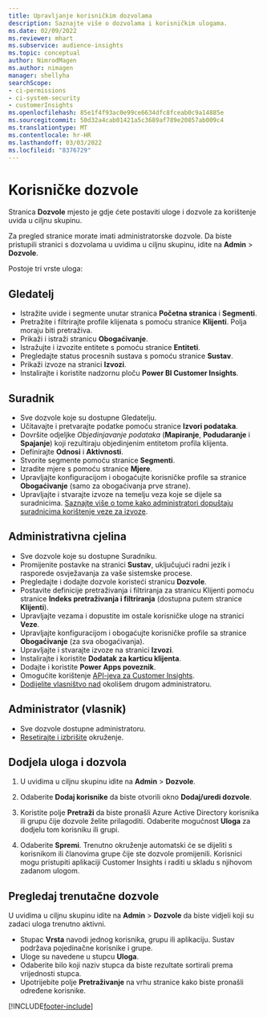 ```yaml
---
title: Upravljanje korisničkim dozvolama
description: Saznajte više o dozvolama i korisničkim ulogama.
ms.date: 02/09/2022
ms.reviewer: mhart
ms.subservice: audience-insights
ms.topic: conceptual
author: NimrodMagen
ms.author: nimagen
manager: shellyha
searchScope:
- ci-permissions
- ci-system-security
- customerInsights
ms.openlocfilehash: 85e1f4f93ac0e99ce6634dfc8fceab0c9a14885e
ms.sourcegitcommit: 50d32a4cab01421a5c3689af789e20857ab009c4
ms.translationtype: MT
ms.contentlocale: hr-HR
ms.lasthandoff: 03/03/2022
ms.locfileid: "8376729"
---
```

# <a name="user-permissions"></a>Korisničke dozvole

Stranica **Dozvole** mjesto je gdje ćete postaviti uloge i dozvole za korištenje uvida u ciljnu skupinu.

Za pregled stranice morate imati administratorske dozvole. Da biste pristupili stranici s dozvolama u uvidima u ciljnu skupinu, idite na **Admin** > **Dozvole**.

Postoje tri vrste uloga:

## <a name="viewer"></a>Gledatelj

- Istražite uvide i segmente unutar stranica **Početna stranica** i **Segmenti**.
- Pretražite i filtrirajte profile klijenata s pomoću stranice **Klijenti**. Polja moraju biti pretraživa.
- Prikaži i istraži stranicu **Obogaćivanje**.
- Istražujte i izvozite entitete s pomoću stranice **Entiteti**.
- Pregledajte status procesnih sustava s pomoću stranice **Sustav**.
- Prikaži izvoze na stranici **Izvozi**.
- Instalirajte i koristite nadzornu ploču **Power BI Customer Insights**.

## <a name="contributor"></a>Suradnik

- Sve dozvole koje su dostupne Gledatelju.
- Učitavajte i pretvarajte podatke pomoću stranice **Izvori podataka**.
- Dovršite odjeljke *Objedinjavanje podataka* (**Mapiranje**, **Podudaranje** i **Spajanje**) koji rezultiraju objedinjenim entitetom profila klijenta.
- Definirajte **Odnosi** i **Aktivnosti**.
- Stvorite segmente pomoću stranice **Segmenti**.
- Izradite mjere s pomoću stranice **Mjere**.
- Upravljajte konfiguracijom i obogaćujte korisničke profile sa stranice **Obogaćivanje** (samo za obogaćivanja prve strane).
- Upravljajte i stvarajte izvoze na temelju veza koje se dijele sa suradnicima. [Saznajte više o tome kako administratori dopuštaju suradnicima korištenje veze za izvoze](connections.md#allow-contributors-to-use-a-connection-for-exports).

## <a name="admin"></a>Administrativna cjelina

- Sve dozvole koje su dostupne Suradniku.
- Promijenite postavke na stranici **Sustav**, uključujući radni jezik i rasporede osvježavanja za vaše sistemske procese.
- Pregledajte i dodajte dozvole koristeći stranicu **Dozvole**.
- Postavite definicije pretraživanja i filtriranja za stranicu Klijenti pomoću stranice **Indeks pretraživanja i filtriranja** (dostupna putem stranice **Klijenti**).
- Upravljajte vezama i dopustite im ostale korisničke uloge na stranici **Veze**.
- Upravljajte konfiguracijom i obogaćujte korisničke profile sa stranice **Obogaćivanje** (za sva obogaćivanja).
- Upravljajte i stvarajte izvoze na stranici **Izvozi**.
- Instalirajte i koristite **Dodatak za karticu klijenta**.
- Dodajte i koristite **Power Apps poveznik**.
- Omogućite korištenje [API-jeva za Customer Insights](apis.md).
- [Dodijelite vlasništvo nad](manage-environments.md#change-the-owner-of-an-environment) okolišem drugom administratoru.

## <a name="admin-owner"></a>Administrator (vlasnik)

- Sve dozvole dostupne administratoru.
- [Resetirajte i izbrišite](manage-environments.md#reset-an-existing-environment) okruženje.

## <a name="assign-roles-and-permissions"></a>Dodjela uloga i dozvola

1. U uvidima u ciljnu skupinu idite na **Admin** > **Dozvole**.

1. Odaberite **Dodaj korisnike** da biste otvorili okno **Dodaj/uredi dozvole**.

1. Koristite polje **Pretraži** da biste pronašli Azure Active Directory korisnika ili grupu čije dozvole želite prilagoditi. Odaberite mogućnost **Uloga** za dodjelu tom korisniku ili grupi.

1. Odaberite **Spremi**. Trenutno okruženje automatski će se dijeliti s korisnikom ili članovima grupe čije ste dozvole promijenili. Korisnici mogu pristupiti aplikaciji Customer Insights i raditi u skladu s njihovom zadanom ulogom.

## <a name="view-current-permissions"></a>Pregledaj trenutačne dozvole

U uvidima u ciljnu skupinu idite na **Admin** > **Dozvole** da biste vidjeli koji su zadaci uloga trenutno aktivni.

- Stupac **Vrsta** navodi jednog korisnika, grupu ili aplikaciju. Sustav podržava pojedinačne korisnike i grupe.
- Uloge su navedene u stupcu **Uloga**.
- Odaberite bilo koji naziv stupca da biste rezultate sortirali prema vrijednosti stupca.
- Upotrijebite polje **Pretraživanje** na vrhu stranice kako biste pronašli određene korisnike.


[!INCLUDE[footer-include](../includes/footer-banner.md)]
